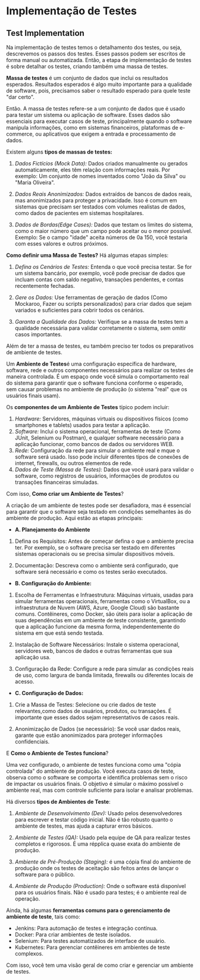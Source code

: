 # Implementação de Testes
 ## Test Implementation

 Na implementação de testes temos o detalhamento dos testes, ou seja, descrevemos os passos dos testes.
 Esses passos podem ser escritos de forma manual ou automatizada.
 Então, a etapa de implementação de testes é sobre detalhar os testes, criando também uma massa de testes.
 
 **Massa de testes** é um conjunto de dados que inclui os resultados esperados. Resultados esperados é algo muito importante
 para a qualidade de software, pois, precisamos saber o resultado esperado para quele teste "dar certo".
 
 Então. A massa de testes refere-se a um conjunto de dados que é usado para testar um sistema ou aplicação de software. Esses dados são essenciais para executar casos de teste,
 principalmente quando o software manipula informações, como em sistemas financeiros, plataformas de e-commerce, ou aplicativos que exigem a entrada e processamento de dados.

 Existem alguns **tipos de massas de testes:**

 1. *Dados Fictícios (Mock Data):*
   Dados criados manualmente ou gerados automaticamente, eles têm relação com informações reais.
   Por exemplo: Um conjunto de nomes inventados como "João da Silva" ou "Maria Oliveira".

 2. *Dados Reais Anonimizados:* 
   Dados extraídos de bancos de dados reais, mas anonimizados para proteger a privacidade.
   Isso é comum em sistemas que precisam ser testados com volumes realistas de dados, como dados de pacientes em sistemas hospitalares.

 3. *Dados de Bordas(Edge Cases):*
   Dados que testam os limites do sistema, como o maior número que um campo pode aceitar ou o menor possível.
   Exemplo: Se o campo "idade" aceita números de 0a 150, você testaria com esses valores e outros próximos.

 **Como definir uma Massa de Testes?** Há algumas etapas simples:

 1. *Defina os Cenários de Testes:*
   Entenda o que você precisa testar. Se for um sistema bancário, por exemplo, você pode precisar de dados que incluam contas com saldo negativo,
   transações pendentes, e contas recentemente fechadas.

 2. *Gere os Dados:*
   Use ferramentas de geração de dados (Como Mockaroo, Fazer ou scripts personalizados) para criar dados que sejam variados e suficientes para cobrir todos os cenários.

 3. *Garanta a Qualidade dos Dados:*
   Verifique se a massa de testes tem a qualidade necessária para validar corretamente o sistema, sem omitir casos importantes.

 Além de ter a massa de testes, eu também preciso ter todos os preparativos de ambiente de testes.

 Um **Ambiente de Testes**é uma configuração específica de hardware, software, rede e outros componentes necessários para realizar os testes de maneira controlada.
 É um espaço onde você simula o comportamento real do sistema para garantir que o software funciona conforme o esperado, sem causar problemas no ambiente de produção (o sistema "real" que os usuários finais usam).

 Os **componentes de um Ambiente de Testes** típico podem incluir:

 1. *Hardware:* Servidores, máquinas virtuais ou dispositivos físicos (como smartphones e tablets) usados para testar a aplicação.
 2. *Software:* Inclui o sistema operacional, ferramentas de teste (Como JUnit, Selenium ou Postman), e qualquer software necessário para a aplicação funcionar, como bancos de dados ou servidores WEB.
 3. *Rede:* Configuração da rede para simular o ambiente real e mque o software será usado.
   Isso pode incluir diferentes tipos de conexões de internet, firewalls, ou outros elementos de rede.
 4. *Dados de Teste (Massa de Testes):* Dados que você usará para validar o software, como registros de usuários, informações de produtos ou transações financeiras simuladas.

 Com isso, **Como criar um Ambiente de Testes**?

 A criação de um ambiente de testes pode ser desafiadora, mas é essencial para garantir que o software seja testado em condições semelhantes às do ambiente de produção. Aqui estão as etapas principais:

 - **A. Planejamento do Ambiente**
  1. Defina os Requisitos: Antes de começar defina o que o ambiente precisa ter. Por exemplo, se o software precisa ser testado em diferentes sistemas operacionais ou se precisa simular dispositivos móveis.
  
  2.  Documentação: Descreva como o ambiente será configurado, que software será necessário e como os testes serão executados.
 
 - **B. Configuração do Ambiente:**
  1. Escolha de Ferramentas e Infraestrutura: Máquinas virtuais, usadas para simular ferramentas operacionais, ferramentas como o VirtualBox, ou a infraestrutura de Nuvem (AWS, Azure, Google Cloud) são bastante comuns.
   Contêineres, como Docker, são úteis para isolar a aplicação de suas dependências em um ambiente de teste consistente, garantindo que a aplicação funcione da mesma forma, independentemente do sistema em que está sendo testada.
  
  2. Instalação de Software Necessários: Instale o sistema operacional, servidores web, bancos de dados e outras ferramentas que sua aplicação usa.
   
  3. Configuração da Rede: Configure a rede para simular as condições reais de uso, como largura de banda limitada, firewalls ou diferentes locais de acesso.
   
 - **C. Configuração de Dados:**
  1. Crie a Massa de Testes: Selecione ou crie dados de teste relevantes,como dados de usuários, produtos, ou transações. É importante que esses dados sejam representativos de casos reais.
  
  2. Anonimização de Dados (se necessário): Se você usar dados reais, garante que estão anonimizados para proteger informações confidenciais.
 
 E **Como o Ambiente de Testes funciona**?

 Uma vez configurado, o ambiente de testes funciona como uma "cópia controlada" do ambiente de produção. 
 Você executa casos de teste, observa como o software se comporta e identifica problemas sem o risco de impactar os usuários finais.
 O objetivo é simular o máximo possível o ambiente real, mas com controle suficiente para isolar e analisar problemas.

 Há diversos **tipos de Ambientes de Teste**:

 1. *Ambiente de Desenvolvimento (Dev):* Usado pelos desenvolvedores para escrever e testar código inicial.
   Não é tão robusto quanto o ambiente de testes, mas ajuda a capturar erros básicos.
 
 2. *Ambiente de Testes (QA):* Usado pela equipe de QA para realizar testes completos e rigorosos. É uma répplica quase exata do ambiente de produção.
 
 3. *Ambiente de Pré-Produção (Staging):* é uma cópia final do ambiente de produção onde os testes de aceitação são feitos antes de lançar o software para o público.
 
 4. *Ambiente de Produção (Production):* Onde o software está disponível para os usuários finais.
   Não é usado para testes; é o ambiente real de operação.

 Ainda, há algumas **ferramentas comuns para o gerenciamento de ambiente de teste**, tais como:

 - Jenkins: Para automação de testes e integração contínua.
 - Docker: Para criar ambientes de teste isolados.
 - Selenium: Para testes automatizados de interface de usuário.
 - Kubernetes: Para gerenciar contêineres em ambientes de teste complexos.

 Com isso, você tem uma visão geral de como criar e gerenciar um ambiente de testes.